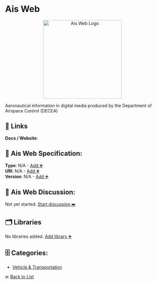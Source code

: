 # Ais Web
<p align="center">
    <img width="256" src="https://raw.githubusercontent.com/apis-list/apis-list/main/apis/ais-web/logo_256x256.png" alt="Ais Web Logo"/>
</p>
Aeronautical information in digital media produced by the Department of Airspace Control (DECEA)

##  🔗 Links
**Docs / Website**: 

## 🧬 Ais Web Specification:
**Type**: N/A - [Add ➕](https://github.com/apis-list/apis-list/edit/main/apis.yaml#L613)  
**URI**: N/A - [Add ➕](https://github.com/apis-list/apis-list/edit/main/apis.yaml#L613)  
**Version**: N/A - [Add ➕](https://github.com/apis-list/apis-list/edit/main/apis.yaml#L613)

## 💬 Ais Web Discussion:
Not yet started. [Start discussion ➡️](https://github.com/apis-list/apis-list/discussions/new)

## 🗂️ Libraries

No libraries added. [Add library ➕](https://github.com/apis-list/apis-list/edit/main/apis.yaml#L613)    


## 🗄️ Categories:
- [Vehicle & Transportation](https://github.com/apis-list/apis-list#vehicle--transportation-)

🔙  [Back to List](https://github.com/apis-list/apis-list)
